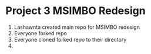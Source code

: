 # Project 3 MSIMBO Redesign
1. Lashawnta created main repo for MSIMBO redesign
2. Everyone forked repo
3. Everyone cloned forked repo to their directory
4. 
